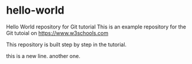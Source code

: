 # hello-world
Hello World repository for Git tutorial
This is an example repository for the Git tutoial on https://www.w3schools.com

This repository is built step by step in the tutorial.

this is a new line.
another one.
